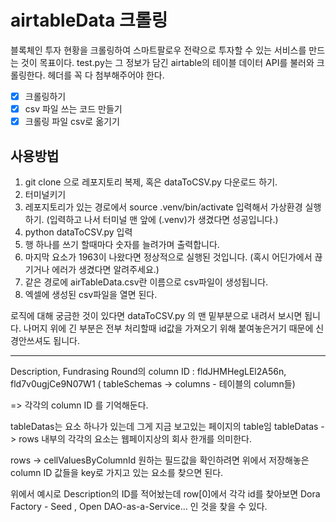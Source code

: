 # airtableData 크롤링

블록체인 투자 현황을 크롤링하여 스마트팔로우 전략으로 투자할 수 있는 서비스를 만드는 것이 목표이다.
test.py는 그 정보가 담긴 airtable의 테이블 데이터 API를 불러와 크롤링한다.
헤더를 꼭 다 첨부해주어야 한다.

- [x] 크롤링하기
- [x] csv 파일 쓰는 코드 만들기
- [x] 크롤링 파일 csv로 옮기기

## 사용방법

1. git clone 으로 레포지토리 복제, 혹은 dataToCSV.py 다운로드 하기.
2. 터미널키기
3. 레포지토리가 있는 경로에서 source .venv/bin/activate 입력해서 가상환경 실행하기. (입력하고 나서 터미널 맨 앞에 (.venv)가 생겼다면 성공입니다.)
4. python dataToCSV.py 입력
5. 행 하나를 쓰기 할때마다 숫자를 늘려가며 출력합니다.
6. 마지막 요소가 1963이 나왔다면 정상적으로 실행된 것입니다. (혹시 어딘가에서 끊기거나 에러가 생겼다면 알려주세요.)
7. 같은 경로에 airTableData.csv란 이름으로 csv파일이 생성됩니다.
8. 엑셀에 생성된 csv파일을 열면 된다.

로직에 대해 궁금한 것이 있다면 dataToCSV.py 의 맨 밑부분으로 내려서 보시면 됩니다.
나머지 위에 긴 부분은 전부 처리할때 id값을 가져오기 위해 붙여놓은거기 때문에 신경안쓰셔도 됩니다.

---

Description, Fundrasing Round의 column ID :
fldJHMHegLEl2A56n, fld7v0ugjCe9N07W1
( tableSchemas -> columns - 테이블의 column들)

=> 각각의 column ID 를 기억해둔다.

tableDatas는 요소 하나가 있는데 그게 지금 보고있는 페이지의 table임
tableDatas -> rows 내부의 각각의 요소는 웹페이지상의 회사 한개를 의미한다.

rows -> cellValuesByColumnId
원하는 필드값을 확인하려면 위에서 저장해놓은 column ID 값들을 key로 가지고 있는 요소를 찾으면 된다.

위에서 예시로 Description의 ID를 적어놨는데 row[0]에서 각각 id를 찾아보면
Dora Factory - Seed , Open DAO-as-a-Service… 인 것을 찾을 수 있다.
